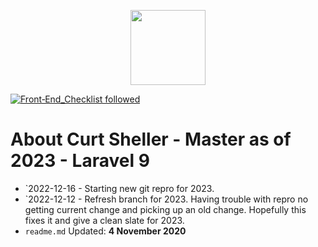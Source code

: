 <p align="center"><a href="https://learningukulele-dev.com" target="_blank">
    <img src="https://learningukulele.com/svg/logos/CSP-LU.svg" width="120"></a>
</p>

[![Front‑End_Checklist followed](https://img.shields.io/badge/Front‑End_Checklist-followed-brightgreen.svg)](https://github.com/thedaviddias/Front-End-Checklist/)

# About Curt Sheller - Master as of 2023 - Laravel 9

- `2022-12-16 - Starting new git repro for 2023.
- `2022-12-12 - Refresh branch for 2023. Having trouble with repro no getting current change and picking up an old change. Hopefully this fixes it and give a clean slate for 2023.
- `readme.md` Updated: **4 November 2020**
